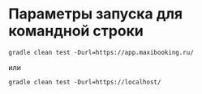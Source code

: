 # Параметры запуска для командной строки
`gradle clean test -Durl=https://app.maxibooking.ru/`

или

`gradle clean test -Durl=https://localhost/`